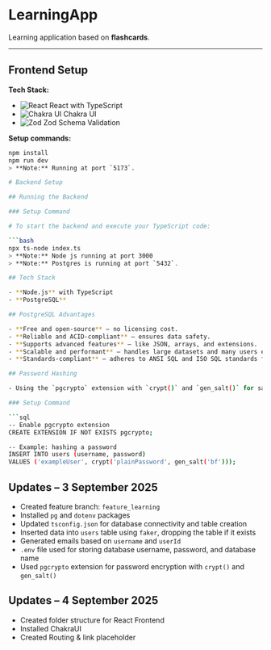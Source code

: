# LearningApp

Learning application based on **flashcards**.

---

## Frontend Setup

**Tech Stack:**

- ![React](https://img.shields.io/badge/React-61DAFB?logo=react&logoColor=black) React with TypeScript
- ![Chakra UI](https://img.shields.io/badge/Chakra_UI-319795?logo=chakra-ui&logoColor=white) Chakra UI
- ![Zod](https://img.shields.io/badge/Zod-000000?logo=zod&logoColor=white) Zod Schema Validation

**Setup commands:**

````bash
npm install
npm run dev
> **Note:** Running at port `5173`.

# Backend Setup

## Running the Backend

### Setup Command

# To start the backend and execute your TypeScript code:

```bash
npx ts-node index.ts
> **Note:** Node js running at port 3000
> **Note:** Postgres is running at port `5432`.

## Tech Stack

- **Node.js** with TypeScript
- **PostgreSQL**

## PostgreSQL Advantages

- **Free and open-source** – no licensing cost.
- **Reliable and ACID-compliant** – ensures data safety.
- **Supports advanced features** – like JSON, arrays, and extensions.
- **Scalable and performant** – handles large datasets and many users efficiently.
- **Standards-compliant** – adheres to ANSI SQL and ISO SQL standards for portability.

## Password Hashing

- Using the `pgcrypto` extension with `crypt()` and `gen_salt()` for salted password hashing.

### Setup Command

```sql
-- Enable pgcrypto extension
CREATE EXTENSION IF NOT EXISTS pgcrypto;

-- Example: hashing a password
INSERT INTO users (username, password)
VALUES ('exampleUser', crypt('plainPassword', gen_salt('bf')));


````

## Updates – 3 September 2025

- Created feature branch: `feature_learning`
- Installed `pg` and `dotenv` packages
- Updated `tsconfig.json` for database connectivity and table creation
- Inserted data into `users` table using `faker`, dropping the table if it exists
- Generated emails based on `username` and `userId`
- `.env` file used for storing database username, password, and database name
- Used `pgcrypto` extension for password encryption with `crypt()` and `gen_salt()`

## Updates – 4 September 2025

- Created folder structure for React Frontend
- Installed ChakraUI
- Created Routing & link placeholder
